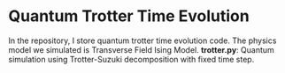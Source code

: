 Quantum Trotter Time Evolution
===
In the repository, I store quantum trotter time evolution code. The physics model we simulated is Transverse Field Ising Model.
**trotter.py**: Quantum simulation using Trotter-Suzuki decomposition with fixed time step.
